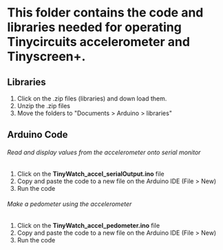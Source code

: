 # This folder contains the code and libraries needed for operating Tinycircuits accelerometer and Tinyscreen+. 

## Libraries
1. Click on the .zip files (libraries) and down load them. 
2. Unzip the .zip files
3. Move the folders to "Documents > Arduino > libraries"

## Arduino Code
###### Read and display values from the accelerometer onto serial monitor
1. Click on the **TinyWatch_accel_serialOutput.ino** file
2. Copy and paste the code to a new file on the Arduino IDE (File > New)
3. Run the code

###### Make a pedometer using the accelerometer
1. Click on the **TinyWatch_accel_pedometer.ino** file
2. Copy and paste the code to a new file on the Arduino IDE (File > New)
3. Run the code
